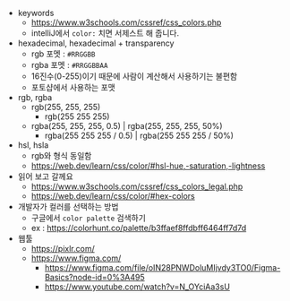
- keywords
  - https://www.w3schools.com/cssref/css_colors.php
  - intelliJ에서 `color:` 치면 서제스트 해 줍니다.
- hexadecimal, hexadecimal + transparency
  - rgb 포멧 : `#RRGGBB`
  - rgba 포멧 : `#RRGGBBAA`
  - 16진수(0-255)이기 때문에 사람이 계산해서 사용하기는 불편함
  - 포토샵에서 사용하는 포맷
- rgb, rgba
  - rgb(255, 255, 255)
    - rgb(255 255 255)
  - rgba(255, 255, 255, 0.5) | rgba(255, 255, 255, 50%)
    - rgba(255 255 255 / 0.5) | rgba(255 255 255 / 50%)
- hsl, hsla
  - rgb와 형식 동일함
  - https://web.dev/learn/css/color/#hsl-hue,-saturation,-lightness
- 읽어 보고 갈께요
  - https://www.w3schools.com/cssref/css_colors_legal.php
  - https://web.dev/learn/css/color/#hex-colors
- 개발자가 컬러를 선택하는 방법
  - 구글에서 `color palette` 검색하기
  - ex : https://colorhunt.co/palette/b3ffaef8ffdbff6464ff7d7d
- 웹툴
  - https://pixlr.com/
  - https://www.figma.com/
    - https://www.figma.com/file/oIN28PNWDoluMIjvdy3TO0/Figma-Basics?node-id=0%3A495
    - https://www.youtube.com/watch?v=N_OYciAa3sU
